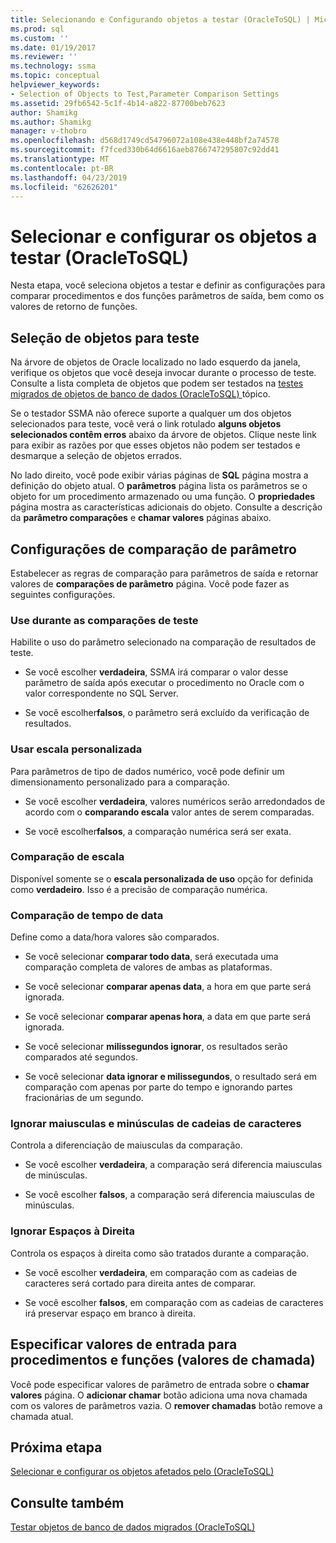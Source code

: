 ```yaml
---
title: Selecionando e Configurando objetos a testar (OracleToSQL) | Microsoft Docs
ms.prod: sql
ms.custom: ''
ms.date: 01/19/2017
ms.reviewer: ''
ms.technology: ssma
ms.topic: conceptual
helpviewer_keywords:
- Selection of Objects to Test,Parameter Comparison Settings
ms.assetid: 29fb6542-5c1f-4b14-a822-87700beb7623
author: Shamikg
ms.author: Shamikg
manager: v-thobro
ms.openlocfilehash: d568d1749cd54796072a108e438e448bf2a74578
ms.sourcegitcommit: f7fced330b64d6616aeb8766747295807c92dd41
ms.translationtype: MT
ms.contentlocale: pt-BR
ms.lasthandoff: 04/23/2019
ms.locfileid: "62626201"
---
```

# <a name="selecting-and-configuring-objects-to-test-oracletosql"></a>Selecionar e configurar os objetos a testar (OracleToSQL)
Nesta etapa, você seleciona objetos a testar e definir as configurações para comparar procedimentos e dos funções parâmetros de saída, bem como os valores de retorno de funções.  
  
## <a name="selection-of-objects-to-test"></a>Seleção de objetos para teste  
Na árvore de objetos de Oracle localizado no lado esquerdo da janela, verifique os objetos que você deseja invocar durante o processo de teste. Consulte a lista completa de objetos que podem ser testados na [testes migrados de objetos de banco de dados &#40;OracleToSQL&#41; ](../../ssma/oracle/testing-migrated-database-objects-oracletosql.md) tópico.  
  
Se o testador SSMA não oferece suporte a qualquer um dos objetos selecionados para teste, você verá o link rotulado **alguns objetos selecionados contêm erros** abaixo da árvore de objetos. Clique neste link para exibir as razões por que esses objetos não podem ser testados e desmarque a seleção de objetos errados.  
  
No lado direito, você pode exibir várias páginas de **SQL** página mostra a definição do objeto atual. O **parâmetros** página lista os parâmetros se o objeto for um procedimento armazenado ou uma função. O **propriedades** página mostra as características adicionais do objeto. Consulte a descrição da **parâmetro comparações** e **chamar valores** páginas abaixo.  
  
## <a name="parameter-comparison-settings"></a>Configurações de comparação de parâmetro  
Estabelecer as regras de comparação para parâmetros de saída e retornar valores de **comparações de parâmetro** página. Você pode fazer as seguintes configurações.  
  
### <a name="use-during-test-comparisons"></a>Use durante as comparações de teste  
Habilite o uso do parâmetro selecionado na comparação de resultados de teste.  
  
-   Se você escolher **verdadeira**, SSMA irá comparar o valor desse parâmetro de saída após executar o procedimento no Oracle com o valor correspondente no SQL Server.
  
-   Se você escolher**falsos**, o parâmetro será excluído da verificação de resultados.  
  
### <a name="use-custom-scale"></a>Usar escala personalizada  
Para parâmetros de tipo de dados numérico, você pode definir um dimensionamento personalizado para a comparação.  
  
-   Se você escolher **verdadeira**, valores numéricos serão arredondados de acordo com o **comparando escala** valor antes de serem comparadas.  
  
-   Se você escolher**falsos**, a comparação numérica será ser exata.  
  
### <a name="comparing-scale"></a>Comparação de escala  
Disponível somente se o **escala personalizada de uso** opção for definida como **verdadeiro**. Isso é a precisão de comparação numérica.  
  
### <a name="date-time-comparing"></a>Comparação de tempo de data  
Define como a data/hora valores são comparados.  
  
-   Se você selecionar **comparar todo data**, será executada uma comparação completa de valores de ambas as plataformas.  
  
-   Se você selecionar **comparar apenas data**, a hora em que parte será ignorada.  
  
-   Se você selecionar **comparar apenas hora**, a data em que parte será ignorada.  
  
-   Se você selecionar **milissegundos ignorar**, os resultados serão comparados até segundos.  
  
-   Se você selecionar **data ignorar e milissegundos**, o resultado será em comparação com apenas por parte do tempo e ignorando partes fracionárias de um segundo.  
  
### <a name="ignore-strings-case"></a>Ignorar maiusculas e minúsculas de cadeias de caracteres  
Controla a diferenciação de maiusculas da comparação.  
  
-   Se você escolher **verdadeira**, a comparação será diferencia maiusculas de minúsculas.  
  
-   Se você escolher **falsos**, a comparação será diferencia maiusculas de minúsculas.  
  
### <a name="ignore-trailing-spaces"></a>Ignorar Espaços à Direita  
Controla os espaços à direita como são tratados durante a comparação.  
  
-   Se você escolher **verdadeira**, em comparação com as cadeias de caracteres será cortado para direita antes de comparar.  
  
-   Se você escolher **falsos**, em comparação com as cadeias de caracteres irá preservar espaço em branco à direita.  
  
## <a name="specify-input-values-for-procedures-and-functions-call-values"></a>Especificar valores de entrada para procedimentos e funções (valores de chamada)  
Você pode especificar valores de parâmetro de entrada sobre o **chamar valores** página. O **adicionar chamar** botão adiciona uma nova chamada com os valores de parâmetros vazia. O **remover chamadas** botão remove a chamada atual.  
  
## <a name="next-step"></a>Próxima etapa  
[Selecionar e configurar os objetos afetados pelo &#40;OracleToSQL&#41;](../../ssma/oracle/selecting-and-configuring-affected-objects-oracletosql.md)  
  
## <a name="see-also"></a>Consulte também  
[Testar objetos de banco de dados migrados &#40;OracleToSQL&#41;](../../ssma/oracle/testing-migrated-database-objects-oracletosql.md)  
  
